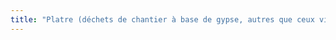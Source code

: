 ```yaml
---
title: "Platre (déchets de chantier à base de gypse, autres que ceux visés à la rubrique 17 08 01 (17 08: Déchets de chantier à base de gypse) - 17 08 02a)"
---
```


